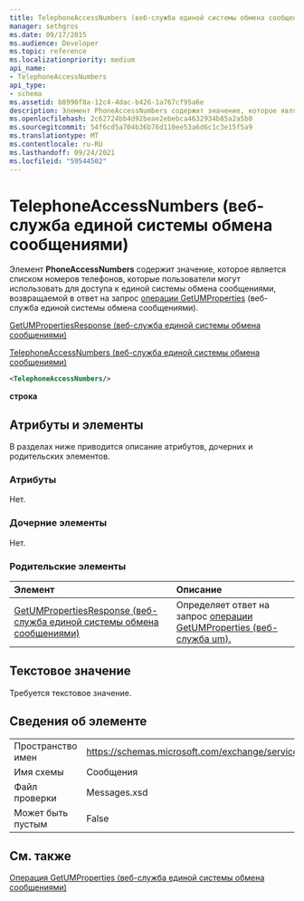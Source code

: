 ```yaml
---
title: TelephoneAccessNumbers (веб-служба единой системы обмена сообщениями)
manager: sethgros
ms.date: 09/17/2015
ms.audience: Developer
ms.topic: reference
ms.localizationpriority: medium
api_name:
- TelephoneAccessNumbers
api_type:
- schema
ms.assetid: b8990f8a-12c4-4dac-b426-1a767cf95a6e
description: Элемент PhoneAccessNumbers содержит значение, которое является списком номеров телефонов, которые пользователи могут использовать для доступа к единой системы обмена сообщениями, возвращаемой в ответ на запрос операции GetUMProperties (веб-служба единой системы обмена сообщениями).
ms.openlocfilehash: 2c62724bb4d92beae2ebebca4632934b85a2a5b0
ms.sourcegitcommit: 54f6cd5a704b36b76d110ee53a6d6c1c3e15f5a9
ms.translationtype: MT
ms.contentlocale: ru-RU
ms.lasthandoff: 09/24/2021
ms.locfileid: "59544502"
---
```

# <a name="telephoneaccessnumbers-um-web-service"></a>TelephoneAccessNumbers (веб-служба единой системы обмена сообщениями)

Элемент **PhoneAccessNumbers** содержит значение, которое является списком номеров телефонов, которые пользователи могут использовать для доступа к единой системы обмена сообщениями, возвращаемой в ответ на запрос [операции GetUMProperties](getumproperties-operation-um-web-service.md) (веб-служба единой системы обмена сообщениями). 
  
[GetUMPropertiesResponse (веб-служба единой системы обмена сообщениями)](getumpropertiesresponse-um-web-service.md)
  
[TelephoneAccessNumbers (веб-служба единой системы обмена сообщениями)](telephoneaccessnumbers-um-web-service.md)
  
```xml
<TelephoneAccessNumbers/>
```

 **строка**
## <a name="attributes-and-elements"></a>Атрибуты и элементы

В разделах ниже приводится описание атрибутов, дочерних и родительских элементов.
  
### <a name="attributes"></a>Атрибуты

Нет.
  
### <a name="child-elements"></a>Дочерние элементы

Нет.
  
### <a name="parent-elements"></a>Родительские элементы

|**Элемент**|**Описание**|
|:-----|:-----|
|[GetUMPropertiesResponse (веб-служба единой системы обмена сообщениями)](getumpropertiesresponse-um-web-service.md) <br/> |Определяет ответ на запрос [операции GetUMProperties (веб-служба um).](getumproperties-operation-um-web-service.md)  <br/> |
   
## <a name="text-value"></a>Текстовое значение

Требуется текстовое значение.
  
## <a name="element-information"></a>Сведения об элементе

|||
|:-----|:-----|
|Пространство имен  <br/> |https://schemas.microsoft.com/exchange/services/2006/messages  <br/> |
|Имя схемы  <br/> |Сообщения  <br/> |
|Файл проверки  <br/> |Messages.xsd  <br/> |
|Может быть пустым  <br/> |False  <br/> |
   
## <a name="see-also"></a>См. также



[Операция GetUMProperties (веб-служба единой системы обмена сообщениями)](getumproperties-operation-um-web-service.md)

